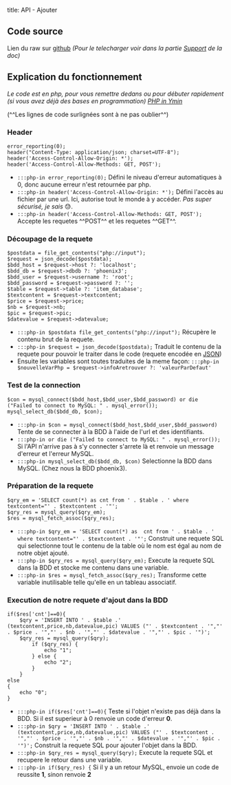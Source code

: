 title: API - Ajouter

## Code source
Lien du raw sur [github](https://raw.githubusercontent.com/Blackksoulls/phoenix3/api/addentry.php) *(Pour le telecharger voir dans la partie [Support](../help.md) de la doc)*

## Explication du fonctionnement
*Le code est en php, pour vous remettre dedans ou pour débuter rapidement (si vous avez déjà des bases en programmation) [PHP in Ymin](https://learnxinyminutes.com/docs/php/)*

(^^Les lignes de code surlignées sont à ne pas oublier^^)

### Header
```php-in hl_lines="1 3 4"
error_reporting(0);
header("Content-Type: application/json; charset=UTF-8");
header('Access-Control-Allow-Origin: *');
header('Access-Control-Allow-Methods: GET, POST');
```

* `:::php-in error_reporting(0);` Défini le niveau d'erreur automatiques à 0, donc aucune erreur n'est retournée par php.
* `:::php-in header('Access-Control-Allow-Origin: *');`  Défini l'accès au fichier par une url. Ici, autorise tout le monde à y accéder. *Pas super sécurisé, je sais* :sweat:.
* `:::php-in header('Access-Control-Allow-Methods: GET, POST');` Accepte les requetes ^^POST^^ et les requetes ^^GET^^.

### Découpage de la requete
```php-in hl_lines="1 2"
$postdata = file_get_contents("php://input");
$request = json_decode($postdata);
$bdd_host = $request->host ?: 'localhost';
$bdd_db = $request->dbdb ?: 'phoenix3';
$bdd_user = $request->username ?: 'root';
$bdd_password = $request->password ?: '';
$table = $request->table ?: 'item_database';
$textcontent = $request->textcontent;
$price = $request->price;
$nb = $request->nb;
$pic = $request->pic;
$datevalue = $request->datevalue;
```

* `:::php-in $postdata file_get_contents("php://input");` Récupère le contenu brut de la requete.
* `:::php-in $request = json_decode($postdata);` Traduit le contenu de la requete pour pouvoir le traiter dans le code (requete encodée en [JSON](https://learnxinyminutes.com/docs/json/))
* Ensuite les variables sont toutes traduites de la meme façon: `:::php-in $nouvelleVarPhp = $request->infoAretrouver ?: 'valeurParDefaut'`

### Test de la connection
```php-in
$con = mysql_connect($bdd_host,$bdd_user,$bdd_password) or die ("Failed to connect to MySQL: " . mysql_error());
mysql_select_db($bdd_db, $con);
```

* `:::php-in $con = mysql_connect($bdd_host,$bdd_user,$bdd_password)` Tente de se connecter à la BDD à l'aide de l'url et des identifiants.
* `:::php-in or die ("Failed to connect to MySQL: " . mysql_error());` Si l'API n'arrive pas à s'y connecter s'arrete là et renvoie un message d'erreur et l'erreur MySQL.
* `:::php-in mysql_select_db($bdd_db, $con)` Selectionne la BDD dans MySQL. (Chez nous la BDD phoenix3).

### Préparation de la requete
```php-in
$qry_em = 'SELECT count(*) as cnt from ' . $table . ' where textcontent="' . $textcontent . '"';
$qry_res = mysql_query($qry_em);
$res = mysql_fetch_assoc($qry_res);
```

* `:::php-in $qry_em = 'SELECT count(*) as  cnt from ' . $table . ' where textcontent="' . $textcontent . '"';` Construit une requete SQL qui selectionne tout le contenu de la table où le nom est égal au nom de notre objet ajouté.
* `:::php-in $qry_res = mysql_query($qry_em);` Execute la requete SQL dans la BDD et stocke me contenu dans une variable.
* `:::php-in $res = mysql_fetch_assoc($qry_res);` Transforme cette variable inutilisable telle qu'elle en un tableau associatif.

### Execution de notre requete d'ajout dans la BDD
```php-in
if($res['cnt']==0){
    $qry = 'INSERT INTO ' . $table .' (textcontent,price,nb,datevalue,pic) VALUES ("' . $textcontent . '","' . $price . '","' . $nb . '","' . $datevalue . '","' . $pic . '")';
    $qry_res = mysql_query($qry);
        if ($qry_res) {
            echo "1";
        } else {
            echo "2";
        }
    }
else
{
    echo "0";
}
```

* `:::php-in if($res['cnt']==0){` Teste si l'objet n'existe pas déjà dans la BDD. Si il est superieur à 0 renvoie un code d'erreur **0**.
* `:::php-in $qry = 'INSERT INTO ' . $table .' (textcontent,price,nb,datevalue,pic) VALUES ("' . $textcontent . '","' . $price . '","' . $nb . '","' . $datevalue . '","' . $pic . '")';` Construit la requete SQL pour ajouter l'objet dans la BDD.
* `:::php-in $qry_res = mysql_query($qry);` Execute la requete SQL et recupere le retour dans une variable.
* `:::php-in if($qry_res) {` Si il y a un retour MySQL, envoie un code de reussite **1**, sinon renvoie **2**
